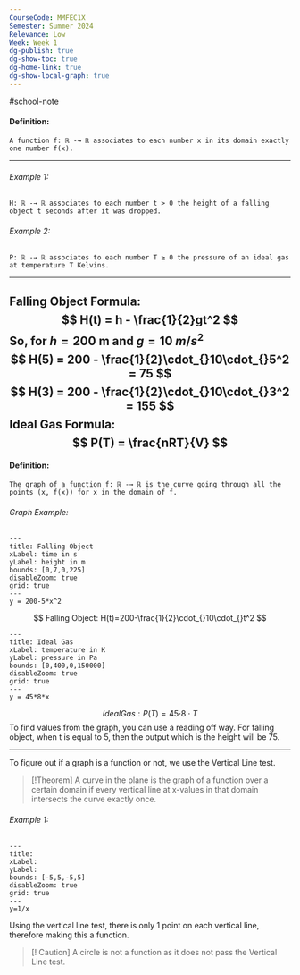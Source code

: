 ```yaml
---
CourseCode: MMFEC1X
Semester: Summer 2024
Relevance: Low
Week: Week 1
dg-publish: true
dg-show-toc: true
dg-home-link: true
dg-show-local-graph: true
---
```

#school-note 
#### **Definition:** 
```
A function f: ℝ -→ ℝ associates to each number x in its domain exactly one number f(x).
```
---
###### Example 1:
```
H: ℝ -→ ℝ associates to each number t > 0 the height of a falling object t seconds after it was dropped.
```
###### Example 2:
```
P: ℝ -→ ℝ associates to each number T ≥ 0 the pressure of an ideal gas at temperature T Kelvins.
```
---
Falling Object Formula:
$$
H(t) = h - \frac{1}{2}gt^2
$$
So, for $h = 200$ m and $g = 10$ $m/s^2$
$$
H(5) = 200 - \frac{1}{2}\cdot_{}10\cdot_{}5^2 = 75
$$
$$
H(3) = 200 - \frac{1}{2}\cdot_{}10\cdot_{}3^2 = 155
$$
Ideal Gas Formula:
$$
P(T) = \frac{nRT}{V}
$$
---
#### **Definition:**
```
The graph of a function f: ℝ -→ ℝ is the curve going through all the points (x, f(x)) for x in the domain of f.
```
###### Graph Example:
```functionplot
---
title: Falling Object
xLabel: time in s
yLabel: height in m
bounds: [0,7,0,225]
disableZoom: true
grid: true
---
y = 200-5*x^2
```
$$
Falling Object: H(t)=200-\frac{1}{2}\cdot_{}10\cdot_{}t^2
$$
```functionplot
---
title: Ideal Gas
xLabel: temperature in K
yLabel: pressure in Pa
bounds: [0,400,0,150000]
disableZoom: true
grid: true
---
y = 45*8*x
```
$$
Ideal Gas: P(T)=45\cdot_{}8\cdot{}T
$$
To find values from the graph, you can use a reading off way. For falling object, when t is equal to 5, then the output which is the height will be 75.

---
To figure out if a graph is a function or not, we use the Vertical Line test.
>[!Theorem]
>A curve in the plane is the graph of a function over a certain domain if every vertical line at x-values in that domain intersects the curve exactly once.

###### Example 1:
```functionplot
---
title: 
xLabel: 
yLabel: 
bounds: [-5,5,-5,5]
disableZoom: true
grid: true
---
y=1/x
```
Using the vertical line test, there is only 1 point on each vertical line, therefore making this a function.
> [! Caution]
> A circle is not a function as it does not pass the Vertical Line test.


